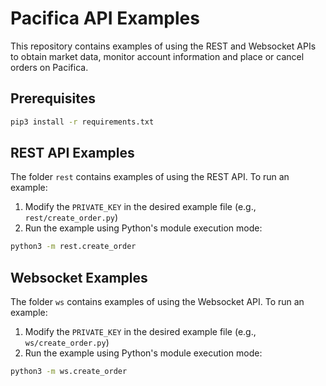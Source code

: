 # Pacifica API Examples

This repository contains examples of using the REST and Websocket APIs to obtain market data, monitor account information and place or cancel orders on Pacifica.

## Prerequisites

```bash
pip3 install -r requirements.txt
```

## REST API Examples

The folder `rest` contains examples of using the REST API. To run an example:

1. Modify the `PRIVATE_KEY` in the desired example file (e.g., `rest/create_order.py`)
2. Run the example using Python's module execution mode:

```bash
python3 -m rest.create_order
```

## Websocket Examples

The folder `ws` contains examples of using the Websocket API. To run an example:

1. Modify the `PRIVATE_KEY` in the desired example file (e.g., `ws/create_order.py`)
2. Run the example using Python's module execution mode:

```bash
python3 -m ws.create_order
```

